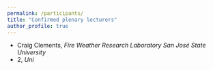 ```yaml
---
permalink: /participants/
title: "Confirmed plenary lecturers"
author_profile: true
---
```


- Craig Clements, *Fire Weather Research Laboratory San José State University*
- 2, *Uni*
